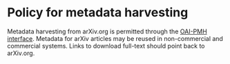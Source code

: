Policy for metadata harvesting
==============================

Metadata harvesting from arXiv.org is permitted through the [OAI-PMH interface](/help/oa). Metadata for arXiv articles may be reused in non-commercial and commercial systems. Links to download full-text should point back to arXiv.org.